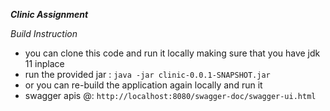 ***Clinic Assignment***

*Build Instruction*
- you can clone this code and run it locally making sure that you
  have jdk 11 inplace
- run the provided jar : ```java -jar clinic-0.0.1-SNAPSHOT.jar```
- or you can re-build the application again locally and run it
- swagger apis @: ```http://localhost:8080/swagger-doc/swagger-ui.html```